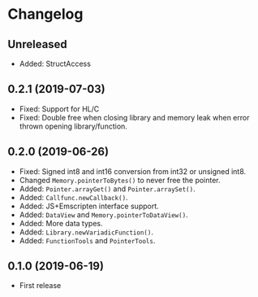 # Changelog

## Unreleased

* Added: StructAccess

## 0.2.1 (2019-07-03)

* Fixed: Support for HL/C
* Fixed: Double free when closing library and memory leak when error thrown opening library/function.

## 0.2.0 (2019-06-26)

* Fixed: Signed int8 and int16 conversion from int32 or unsigned int8.
* Changed `Memory.pointerToBytes()` to never free the pointer.
* Added: `Pointer.arrayGet()` and `Pointer.arraySet()`.
* Added: `Callfunc.newCallback()`.
* Added: JS+Emscripten interface support.
* Added: `DataView` and `Memory.pointerToDataView()`.
* Added: More data types.
* Added: `Library.newVariadicFunction()`.
* Added: `FunctionTools` and `PointerTools`.

## 0.1.0 (2019-06-19)

* First release
